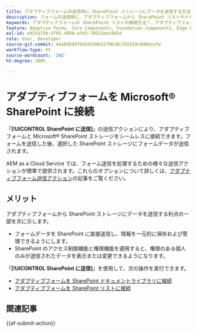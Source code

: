 ```yaml
---
title: アダプティブフォームの送信時に SharePoint ストレージにデータを送信する方法
description: フォームの送信時に、アダプティブフォームから SharePoint リストやドキュメントライブラリなどの SharePoint ストレージにデータを送信する方法について説明します。
keywords: アダプティブフォームの SharePoint リストの接続方法？、アダプティブフォームの SharePoint ドキュメントライブラリの接続方法、SharePoint への送信、SharePoint ドキュメントライブラリ設定の作成、アダプティブフォームでの SharePoint への送信アクションの使用、Microsoft® SharePoint リストへのアダプティブフォームの接続。
feature: Adaptive Forms, Core Components, Foundation Components, Edge Delivery Services
exl-id: e925a750-5fb5-4950-afd3-78551eec985d
role: User, Developer
source-git-commit: 44a8d5d5fdd2919d6d170638c7b5819c898dcefe
workflow-type: ht
source-wordcount: '242'
ht-degree: 100%

---
```


# アダプティブフォームを Microsoft® SharePoint に接続

「**[!UICONTROL SharePoint に送信]**」の送信アクションにより、アダプティブフォームと Microsoft® SharePoint ストレージをシームレスに接続できます。フォームを送信した後、選択した SharePoint ストレージにフォームデータが送信されます。

AEM as a Cloud Service では、フォーム送信を処理するための様々な送信アクションが標準で提供されます。これらのオプションについて詳しくは、[アダプティブフォーム送信アクション](/help/forms/aem-forms-submit-action.md)の記事をご覧ください。

## メリット

アダプティブフォームから SharePoint ストレージにデータを送信する利点の一部を次に示します。

* フォームデータを SharePoint に直接送信し、情報を一元的に保存および管理できるようにします。
* SharePoint のアクセス制御機能と権限機能を適用すると、権限のある個人のみが送信されたデータを表示または変更できるようになります。

「**[!UICONTROL SharePoint に送信]**」を使用して、次の操作を実行できます。

* [アダプティブフォームを SharePoint ドキュメントライブラリに接続](/help/forms/connect-forms-to-sharepoint-document-library.md)
* [アダプティブフォームを SharePoint リストに接続](/help/forms/connect-forms-to-sharepoint-list.md)

## 関連記事

{{af-submit-action}}
